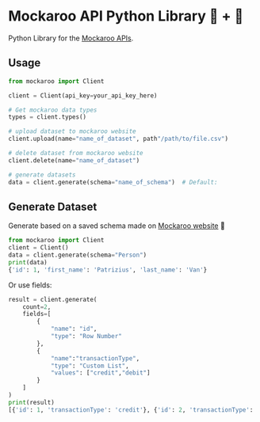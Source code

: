 # Mockaroo API Python Library 🐍 + 🦘

Python Library for the [Mockaroo APIs](https://mockaroo.com/docs).

## Usage

```python
from mockaroo import Client

client = Client(api_key=your_api_key_here)

# Get mockaroo data types
types = client.types()

# upload dataset to mockaroo website
client.upload(name="name_of_dataset", path"/path/to/file.csv")

# delete dataset from mockaroo website
client.delete(name="name_of_dataset")

# generate datasets
data = client.generate(schema="name_of_schema")  # Default:
```

## Generate Dataset

Generate based on a saved schema made on [Mockaroo website](www.mockaroo.com) 🦘

```python
from mockaroo import Client
client = Client()
data = client.generate(schema="Person")
print(data)
{'id': 1, 'first_name': 'Patrizius', 'last_name': 'Van'}
```

Or use fields:

```python
result = client.generate(
    count=2, 
    fields=[
        {
            "name": "id", 
            "type": "Row Number"
        }, 
        {
            "name":"transactionType",
            "type": "Custom List", 
            "values": ["credit","debit"]
        }
    ]
)
print(result)
[{'id': 1, 'transactionType': 'credit'}, {'id': 2, 'transactionType': 'debit'}]
```
